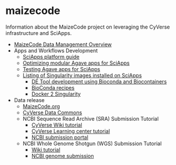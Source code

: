 # maizecode
Information about the MaizeCode project on leveraging the CyVerse infrastructure and SciApps.

* [MaizeCode Data Management Overview](docs/MaizeCode-data-management.md)
* Apps and Workflows Development
  * [SciApps platform guide](https://cyverse-sciapps-guide.readthedocs-hosted.com/en/latest/index.html)
  * [Optimizing modular Agave apps for SciApps](docs/Agave-SciApps.md)
  * [Testing Agave apps for SciApps](docs/Test-SciApps-apps.md)
  * [Listing of Singularity images installed on SciApps](docs/Singularity-SciApps.md)
    * [DE Tool development using Bioconda and Biocontainers](https://wiki.cyverse.org/wiki/display/csmgmt/DE+Tool+Docker+Image+registration+and+installation+using+Bioconda+and+Biocontainers)
    * [BioConda recipes](https://github.com/bioconda/bioconda-recipes)
    * [Docker 2 Singularity](https://github.com/singularityware/docker2singularity)
* Data release
  * [MaizeCode.org](http://www.maizecode.org/data/)
  * [CyVerse Data Commons](http://datacommons.cyverse.org/)
  * NCBI Sequence Read Archive (SRA) Submission Tutorial
    * [CyVerse Wiki tutorial](https://wiki.cyverse.org/wiki/pages/viewpage.action?pageId=20351132)
    * [CyVerse Learning center tutorial](https://learning.cyverse.org/projects/sra_submission_quickstart/en/latest/)
    * [NCBI submission portal](https://www.ncbi.nlm.nih.gov/sra/docs/submitportal/)
  * NCBI Whole Genome Shotgun (WGS) Submission Tutorial
    * [Wiki tutorial](https://wiki.cyverse.org/wiki/pages/viewpage.action?pageId=34834057)
    * [NCBI genome submission](https://www.ncbi.nlm.nih.gov/genbank/genomesubmit/)
